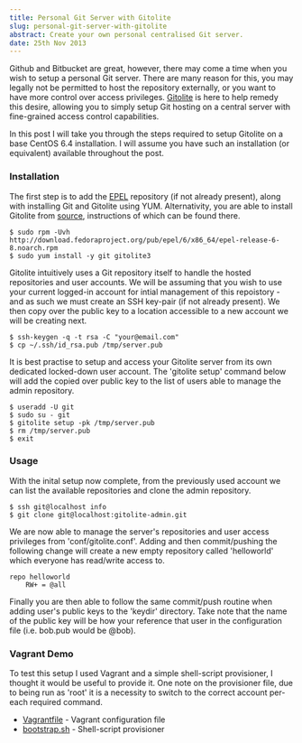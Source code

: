 ```yaml
---
title: Personal Git Server with Gitolite
slug: personal-git-server-with-gitolite
abstract: Create your own personal centralised Git server.
date: 25th Nov 2013
---
```


Github and Bitbucket are great, however, there may come a time when you wish to setup a personal Git server.
There are many reason for this, you may legally not be permitted to host the repository externally, or you want to have more control over access privileges.
[Gitolite](http://gitolite.com/gitolite/index.html) is here to help remedy this desire, allowing you to simply setup Git hosting on a central server with fine-grained access control capabilities.

In this post I will take you through the steps required to setup Gitolite on a base CentOS 6.4 installation.
I will assume you have such an installation (or equivalent) available throughout the post.

### Installation

The first step is to add the [EPEL](http://fedoraproject.org/wiki/EPEL) repository (if not already present), along with installing Git and Gitolite using YUM.
Alternativity, you are able to install Gitolite from [source](http://github.com/sitaramc/gitolite), instructions of which can be found there.

    $ sudo rpm -Uvh http://download.fedoraproject.org/pub/epel/6/x86_64/epel-release-6-8.noarch.rpm
    $ sudo yum install -y git gitolite3

Gitolite intuitively uses a Git repository itself to handle the hosted repositories and user accounts.
We will be assuming that you wish to use your current logged-in account for intial management of this repoistory - and as such we must create an SSH key-pair (if not already present).
We then copy over the public key to a location accessible to a new account we will be creating next.

    $ ssh-keygen -q -t rsa -C "your@email.com"
    $ cp ~/.ssh/id_rsa.pub /tmp/server.pub

It is best practise to setup and access your Gitolite server from its own dedicated locked-down user account.
The 'gitolite setup' command below will add the copied over public key to the list of users able to manage the admin repository.

    $ useradd -U git
    $ sudo su - git
    $ gitolite setup -pk /tmp/server.pub
    $ rm /tmp/server.pub
    $ exit

### Usage

With the inital setup now complete, from the previously used account we can list the available repositories and clone the admin repository.

    $ ssh git@localhost info
    $ git clone git@localhost:gitolite-admin.git

We are now able to manage the server's repositories and user access privileges from 'conf/gitolite.conf'.
Adding and then commit/pushing the following change will create a new empty repository called 'helloworld' which everyone has read/write access to.

    repo helloworld
        RW+ = @all

Finally you are then able to follow the same commit/push routine when adding user's public keys to the 'keydir' directory.
Take note that the name of the public key will be how your reference that user in the configuration file (i.e. bob.pub would be @bob).

### Vagrant Demo

To test this setup I used Vagrant and a simple shell-script provisioner, I thought it would be useful to provide it.
One note on the provisioner file, due to being run as 'root' it is a necessity to switch to the correct account per-each required command.

- [Vagrantfile](/uploads/personal-git-server-with-gitolite/Vagrantfile) - Vagrant configuration file
- [bootstrap.sh](/uploads/personal-git-server-with-gitolite/bootstrap.sh) - Shell-script provisioner